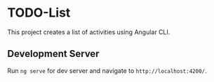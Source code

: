 # TODO-List
This project creates a list of activities using Angular CLI.

## Development Server
Run `ng serve` for dev server and navigate to `http://localhost:4200/`.

